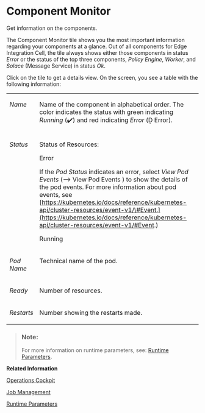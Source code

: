 <!-- loio49f487ec05c54861a0f970e9bdc529e5 -->

<link rel="stylesheet" type="text/css" href="css/sap-icons.css"/>

# Component Monitor

Get information on the components.

The Component Monitor tile shows you the most important information regarding your components at a glance. Out of all components for Edge Integration Cell, the tile always shows either those components in status *Error* or the status of the top three components, *Policy Engine*, *Worker*, and *Solace* \(Message Service\) in status *Ok*.

Click on the tile to get a details view. On the screen, you see a table with the following information:


<table>
<tr>
<td valign="top">

*Name*

</td>
<td valign="top">

Name of the component in alphabetical order. The color indicates the status with green indicating *Running* \(:heavy_check_mark:\) and red indicating *Error* \(<span class="SAP-icons-V5"></span> Error\).

</td>
</tr>
<tr>
<td valign="top">

*Status*

</td>
<td valign="top">

Status of Resources:

Error

If the *Pod Status* indicates an error, select *View Pod Events* \(<span class="SAP-icons-V5"></span> View Pod Events \) to show the details of the pod events. For more information about pod events, see [https://kubernetes.io/docs/reference/kubernetes-api/cluster-resources/event-v1/\#Event.](https://kubernetes.io/docs/reference/kubernetes-api/cluster-resources/event-v1/#Event.) 

Running

</td>
</tr>
<tr>
<td valign="top">

*Pod Name*

</td>
<td valign="top">

Technical name of the pod.

</td>
</tr>
<tr>
<td valign="top">

*Ready*

</td>
<td valign="top">

Number of resources.

</td>
</tr>
<tr>
<td valign="top">

*Restarts*

</td>
<td valign="top">

Number showing the restarts made.

</td>
</tr>
</table>

> ### Note:  
> For more information on runtime parameters, see: [Runtime Parameters](runtime-parameters-63c5276.md).

**Related Information**  


[Operations Cockpit](operations-cockpit-ec0fc95.md "The Operations Cockpit is the central control point for operating edge integration cells and allows the Edge Integration Cell administrator to monitor and adjust system configurations and resources.")

[Job Management](job-management-4146fa5.md "Organize and schedule your existing system jobs, such as data store entries cleanup or trace entries cleanup, or add jobs manually.")

[Runtime Parameters](runtime-parameters-63c5276.md "Get information about the runtime parameters of your Edge Integration Cell.")


